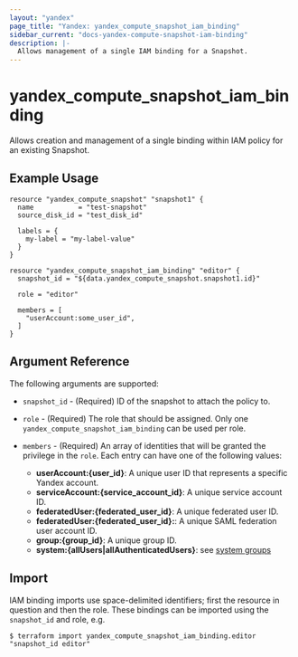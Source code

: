 ```yaml
---
layout: "yandex"
page_title: "Yandex: yandex_compute_snapshot_iam_binding"
sidebar_current: "docs-yandex-compute-snapshot-iam-binding"
description: |-
  Allows management of a single IAM binding for a Snapshot.
---
```


# yandex\_compute\_snapshot\_iam\_binding

Allows creation and management of a single binding within IAM policy for
an existing Snapshot.

## Example Usage

```hcl
resource "yandex_compute_snapshot" "snapshot1" {
  name           = "test-snapshot"
  source_disk_id = "test_disk_id"

  labels = {
    my-label = "my-label-value"
  }
}

resource "yandex_compute_snapshot_iam_binding" "editor" {
  snapshot_id = "${data.yandex_compute_snapshot.snapshot1.id}"

  role = "editor"

  members = [
    "userAccount:some_user_id",
  ]
}
```

## Argument Reference

The following arguments are supported:

* `snapshot_id` - (Required) ID of the snapshot to attach the policy to.

* `role` - (Required) The role that should be assigned. Only one
  `yandex_compute_snapshot_iam_binding` can be used per role.

* `members` - (Required) An array of identities that will be granted the privilege in the `role`.
  Each entry can have one of the following values:
    * **userAccount:{user_id}**: A unique user ID that represents a specific Yandex account.
    * **serviceAccount:{service_account_id}**: A unique service account ID.
    * **federatedUser:{federated_user_id}**: A unique federated user ID.
    * **federatedUser:{federated_user_id}:**: A unique SAML federation user account ID.
    * **group:{group_id}**: A unique group ID.
    * **system:{allUsers|allAuthenticatedUsers}**: see [system groups](https://cloud.yandex.com/docs/iam/concepts/access-control/system-group)

## Import

IAM binding imports use space-delimited identifiers; first the resource in question and then the role.
These bindings can be imported using the `snapshot_id` and role, e.g.

```
$ terraform import yandex_compute_snapshot_iam_binding.editor "snapshot_id editor"
```
